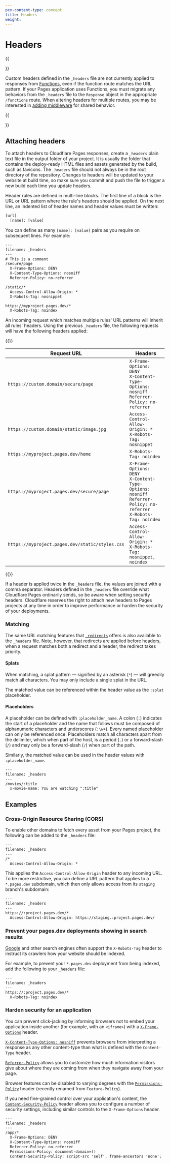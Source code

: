 ```yaml
---
pcx-content-type: concept
title: Headers
weight: 
---
```


# Headers

{{<Aside type="note">}}

Custom headers defined in the `_headers` file are not currently applied to responses from [Functions](/pages/platform/functions/), even if the function route matches the URL pattern. If your Pages application uses Functions, you must migrate any behaviors from the `_headers` file to the `Response` object in the appropriate `/functions` route. When altering headers for multiple routes, you may be interested in [adding middleware](/pages/platform/functions/#adding-middleware) for shared behavior.

{{</Aside>}}

## Attaching headers

To attach headers to Cloudflare Pages responses, create a `_headers` plain text file in the output folder of your project. It is usually the folder that contains the deploy-ready HTML files and assets generated by the build, such as favicons. The `_headers` file should not always be in the root directory of the repository. Changes to headers will be updated to your website at build time, so make sure you commit and push the file to trigger a new build each time you update headers.

Header rules are defined in multi-line blocks. The first line of a block is the URL or URL pattern where the rule's headers should be applied. On the next line, an indented list of header names and header values must be written:

```txt
[url]
  [name]: [value]
```

You can define as many `[name]: [value]` pairs as you require on subsequent lines. For example:

```txt
---
filename: _headers
---
# This is a comment
/secure/page
  X-Frame-Options: DENY
  X-Content-Type-Options: nosniff
  Referrer-Policy: no-referrer

/static/*
  Access-Control-Allow-Origin: *
  X-Robots-Tag: nosnippet

https://myproject.pages.dev/*
  X-Robots-Tag: noindex
```

An incoming request which matches multiple rules' URL patterns will inherit all rules' headers. Using the previous `_headers` file, the following requests will have the following headers applied:

{{<table-wrap>}}

| Request URL                                   | Headers                                                                                                                               |
| --------------------------------------------- | ------------------------------------------------------------------------------------------------------------------------------------- |
| `https://custom.domain/secure/page`             | `X-Frame-Options: DENY` <br /> `X-Content-Type-Options: nosniff ` <br /> `Referrer-Policy: no-referrer`                               |
| `https://custom.domain/static/image.jpg`        | `Access-Control-Allow-Origin: *` <br /> `X-Robots-Tag: nosnippet`                                                                     |
| `https://myproject.pages.dev/home`              | `X-Robots-Tag: noindex`                                                                                                               |
| `https://myproject.pages.dev/secure/page`       | `X-Frame-Options: DENY` <br /> `X-Content-Type-Options: nosniff` <br /> `Referrer-Policy: no-referrer` <br /> `X-Robots-Tag: noindex` |
| `https://myproject.pages.dev/static/styles.css` | `Access-Control-Allow-Origin: *` <br /> `X-Robots-Tag: nosnippet, noindex`                                                            |

{{</table-wrap>}}

If a header is applied twice in the `_headers` file, the values are joined with a comma separator. Headers defined in the `_headers` file override what Cloudflare Pages ordinarily sends, so be aware when setting security headers. Cloudflare reserves the right to attach new headers to Pages projects at any time in order to improve performance or harden the security of your deployments.

### Matching

The same URL matching features that [`_redirects`](/pages/platform/redirects/) offers is also available to the `_headers` file. Note, however, that redirects are applied before headers, when a request matches both a redirect and a header, the redirect takes priority.

#### Splats

When matching, a splat pattern — signified by an asterisk (`*`) — will greedily match all characters. You may only include a single splat in the URL.

The matched value can be referenced within the header value as the `:splat` placeholder.

#### Placeholders

A placeholder can be defined with `:placeholder_name`. A colon (`:`) indicates the start of a placeholder and the name that follows must be composed of alphanumeric characters and underscores (`:\w+`). Every named placeholder can only be referenced once. Placeholders match all characters apart from the delimiter, which when part of the host, is a period (`.`) or a forward-slash (`/`) and may only be a forward-slash (`/`) when part of the path.

Similarly, the matched value can be used in the header values with `:placeholder_name`.

```txt
---
filename: _headers
---
/movies/:title
  x-movie-name: You are watching ":title"
```

## Examples

### Cross-Origin Resource Sharing (CORS)

To enable other domains to fetch every asset from your Pages project, the following can be added to the `_headers` file:

```txt
---
filename: _headers
---
/*
  Access-Control-Allow-Origin: *
```

This applies the `Access-Control-Allow-Origin` header to any incoming URL. To be more restrictive, you can define a URL pattern that applies to a `*.pages.dev` subdomain, which then only allows access from its `staging` branch's subdomain:

```txt
---
filename: _headers
---
https://:project.pages.dev/*
  Access-Control-Allow-Origin: https://staging.:project.pages.dev/
```

### Prevent your pages.dev deployments showing in search results

[Google](https://developers.google.com/search/docs/advanced/robots/robots_meta_tag#directives) and other search engines often support the `X-Robots-Tag` header to instruct its crawlers how your website should be indexed.

For example, to prevent your `*.pages.dev` deployment from being indexed, add the following to your `_headers` file:

```txt
---
filename: _headers
---
https://:project.pages.dev/*
  X-Robots-Tag: noindex
```

### Harden security for an application

You can prevent click-jacking by informing browsers not to embed your application inside another (for example, with an `<iframe>`) with a [`X-Frame-Options`](https://developer.mozilla.org/en-US/docs/Web/HTTP/Headers/X-Frame-Options) header.

[`X-Content-Type-Options: nosniff`](https://developer.mozilla.org/en-US/docs/Web/HTTP/Headers/X-Content-Type-Options) prevents browsers from interpreting a response as any other content-type than what is defined with the `Content-Type` header.

[`Referrer-Policy`](https://developer.mozilla.org/en-US/docs/Web/HTTP/Headers/Referrer-Policy) allows you to customize how much information visitors give about where they are coming from when they navigate away from your page.

Browser features can be disabled to varying degrees with the [`Permissions-Policy`](https://developer.mozilla.org/en-US/docs/Web/HTTP/Headers/Feature-Policy) header (recently renamed from `Feature-Policy`).

If you need fine-grained control over your application's content, the [`Content-Security-Policy`](https://developer.mozilla.org/en-US/docs/Web/HTTP/Headers/Content-Security-Policy) header allows you to configure a number of security settings, including similar controls to the `X-Frame-Options` header.

```txt
---
filename: _headers
---
/app/*
  X-Frame-Options: DENY
  X-Content-Type-Options: nosniff
  Referrer-Policy: no-referrer
  Permissions-Policy: document-domain=()
  Content-Security-Policy: script-src 'self'; frame-ancestors 'none';
```
